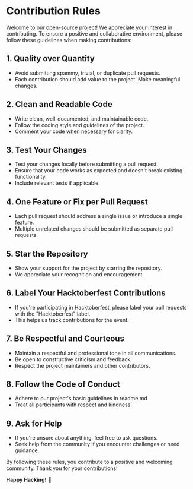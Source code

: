 # Contribution Rules

Welcome to our open-source project! We appreciate your interest in contributing. To ensure a positive and collaborative environment, please follow these guidelines when making contributions:

## 1. Quality over Quantity

   - Avoid submitting spammy, trivial, or duplicate pull requests.
   - Each contribution should add value to the project. Make meaningful changes.

## 2. Clean and Readable Code

   - Write clean, well-documented, and maintainable code.
   - Follow the coding style and guidelines of the project.
   - Comment your code when necessary for clarity.

## 3. Test Your Changes

   - Test your changes locally before submitting a pull request.
   - Ensure that your code works as expected and doesn't break existing functionality.
   - Include relevant tests if applicable.

## 4. One Feature or Fix per Pull Request

   - Each pull request should address a single issue or introduce a single feature.
   - Multiple unrelated changes should be submitted as separate pull requests.

## 5. Star the Repository

   - Show your support for the project by starring the repository.
   - We appreciate your recognition and encouragement.

## 6. Label Your Hacktoberfest Contributions

   - If you're participating in Hacktoberfest, please label your pull requests with the "Hacktoberfest" label.
   - This helps us track contributions for the event.

## 7. Be Respectful and Courteous

   - Maintain a respectful and professional tone in all communications.
   - Be open to constructive criticism and feedback.
   - Respect the project maintainers and other contributors.

## 8. Follow the Code of Conduct

   - Adhere to our project's basic guidelines in readme.md
   - Treat all participants with respect and kindness.

## 9. Ask for Help

   - If you're unsure about anything, feel free to ask questions.
   - Seek help from the community if you encounter challenges or need guidance.

By following these rules, you contribute to a positive and welcoming community. Thank you for your contributions!

**Happy Hacking!** 🚀
